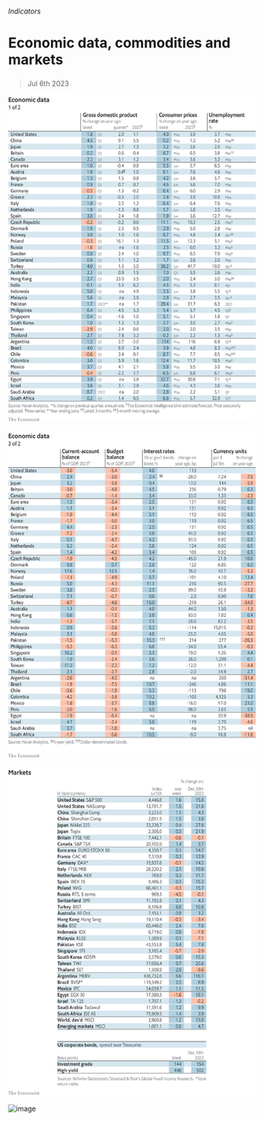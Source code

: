 ###### Indicators

# Economic data, commodities and markets 

#####  

> Jul 6th 2023 

![image](images/20230708_INT101.png) 


![image](images/20230708_INT102.png) 


![image](images/20230708_INT201.png) 


![image](images/20230708_INT401.png) 


